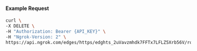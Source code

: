 <!-- Code generated for API Clients. DO NOT EDIT. -->

#### Example Request

```bash
curl \
-X DELETE \
-H "Authorization: Bearer {API_KEY}" \
-H "Ngrok-Version: 2" \
https://api.ngrok.com/edges/https/edghts_2uVavzmhdk7FFTx7LFLZ5Xrb56V/routes/edghtsrt_2uVavwryWciq3ftT8oA42VcSQGx/circuit_breaker
```
